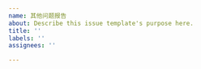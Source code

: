 ```yaml
---
name: 其他问题报告
about: Describe this issue template's purpose here.
title: ''
labels: ''
assignees: ''

---
```



